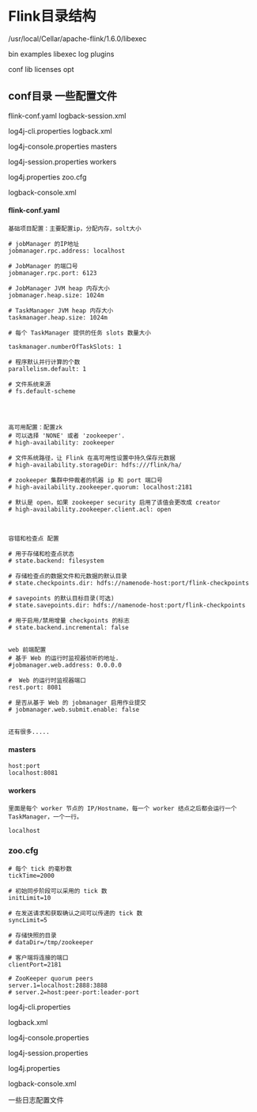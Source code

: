 # Flink目录结构

/usr/local/Cellar/apache-flink/1.6.0/libexec

bin		examples	libexec		log		plugins

conf		lib		licenses	opt



## conf目录 一些配置文件

flink-conf.yaml			logback-session.xml

log4j-cli.properties		logback.xml

log4j-console.properties	masters

log4j-session.properties	workers

log4j.properties		zoo.cfg

logback-console.xml

#### flink-conf.yaml

```
基础项目配置：主要配置ip，分配内存，solt大小

# jobManager 的IP地址
jobmanager.rpc.address: localhost

# JobManager 的端口号
jobmanager.rpc.port: 6123

# JobManager JVM heap 内存大小
jobmanager.heap.size: 1024m

# TaskManager JVM heap 内存大小
taskmanager.heap.size: 1024m

# 每个 TaskManager 提供的任务 slots 数量大小

taskmanager.numberOfTaskSlots: 1

# 程序默认并行计算的个数
parallelism.default: 1

# 文件系统来源
# fs.default-scheme




高可用配置：配置zk
# 可以选择 'NONE' 或者 'zookeeper'.
# high-availability: zookeeper

# 文件系统路径，让 Flink 在高可用性设置中持久保存元数据
# high-availability.storageDir: hdfs:///flink/ha/

# zookeeper 集群中仲裁者的机器 ip 和 port 端口号
# high-availability.zookeeper.quorum: localhost:2181

# 默认是 open，如果 zookeeper security 启用了该值会更改成 creator
# high-availability.zookeeper.client.acl: open



容错和检查点 配置

# 用于存储和检查点状态
# state.backend: filesystem

# 存储检查点的数据文件和元数据的默认目录
# state.checkpoints.dir: hdfs://namenode-host:port/flink-checkpoints

# savepoints 的默认目标目录(可选)
# state.savepoints.dir: hdfs://namenode-host:port/flink-checkpoints

# 用于启用/禁用增量 checkpoints 的标志
# state.backend.incremental: false


web 前端配置
# 基于 Web 的运行时监视器侦听的地址.
#jobmanager.web.address: 0.0.0.0

#  Web 的运行时监视器端口
rest.port: 8081

# 是否从基于 Web 的 jobmanager 启用作业提交
# jobmanager.web.submit.enable: false


还有很多.....
```

#### masters

```
host:port
localhost:8081

```

#### workers

```
里面是每个 worker 节点的 IP/Hostname，每一个 worker 结点之后都会运行一个 TaskManager，一个一行。

localhost
```

### zoo.cfg

```
# 每个 tick 的毫秒数
tickTime=2000

# 初始同步阶段可以采用的 tick 数
initLimit=10

# 在发送请求和获取确认之间可以传递的 tick 数
syncLimit=5

# 存储快照的目录
# dataDir=/tmp/zookeeper

# 客户端将连接的端口
clientPort=2181

# ZooKeeper quorum peers
server.1=localhost:2888:3888
# server.2=host:peer-port:leader-port

```

log4j-cli.properties		

logback.xml

log4j-console.properties	

log4j-session.properties	

log4j.properties		

logback-console.xml

一些日志配置文件

